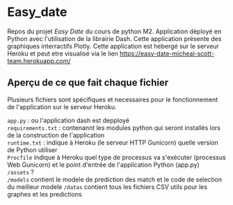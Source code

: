 # Easy_date
Repos du projet *Easy Date* du cours de python M2. Application déployé en Python avec l'utilisation de la librairie Dash. Cette application présente des graphiques interractifs Plotly. 
Cette application est hebergé sur le serveur Heroku et peut etre visualisé via le lien https://easy-date-micheal-scott-team.herokuapp.com/

## Aperçu de ce que fait chaque fichier
Plusieurs fichiers sont spécifiques et necessaires pour le fonctionnement de l'application sur le serveur Heroku. 

`app.py` : ou l'application dash est depployé <br>
`requirements.txt` : contenannt les modules python qui seront installés lors de la construction de l'application <br>
`runtime.txt` : indique à Heroku (le serveur HTTP Gunicorn) quelle version de Python utiliser <br>
`Procfile` indique à Heroku quel type de processus va s'exécuter (processus Web Gunicorn) et le point d'entrée de l'application Python (app.py) <br>
`/assets` ? <br>
`/models` contient le modele de prediction des match et le code de selection du meilleur modele 
`/datas` contient tous les fichiers CSV utils pour les graphes et les predictions